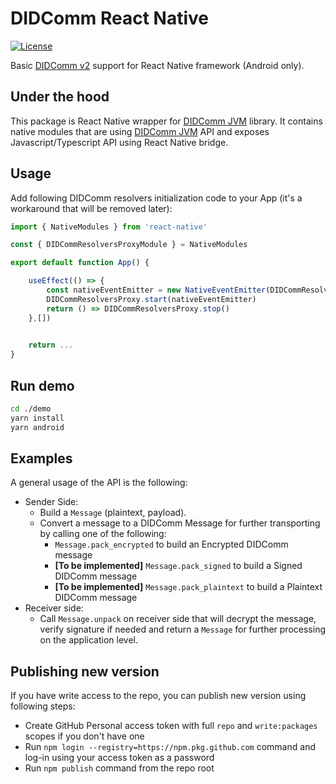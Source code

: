 # DIDComm React Native

[![License](https://img.shields.io/badge/License-Apache%202.0-blue.svg)](https://opensource.org/licenses/Apache-2.0)

Basic [DIDComm v2](https://identity.foundation/didcomm-messaging/spec) support for React Native framework (Android only).

## Under the hood

This package is React Native wrapper for [DIDComm JVM](https://github.com/sicpa-dlab/didcomm-jvm) library. 
It contains native modules that are using [DIDComm JVM](https://github.com/sicpa-dlab/didcomm-jvm) API and exposes Javascript/Typescript API using React Native bridge.

## Usage

Add following DIDComm resolvers initialization code to your App (it's a workaround that will be removed later):

```typescript
import { NativeModules } from 'react-native'

const { DIDCommResolversProxyModule } = NativeModules

export default function App() {

    useEffect(() => {
        const nativeEventEmitter = new NativeEventEmitter(DIDCommResolversProxyModule)
        DIDCommResolversProxy.start(nativeEventEmitter)
        return () => DIDCommResolversProxy.stop()
    },[])
    

    return ...
}
```

## Run demo

```sh
cd ./demo
yarn install
yarn android
```

## Examples

A general usage of the API is the following:

- Sender Side:
    - Build a `Message` (plaintext, payload).
    - Convert a message to a DIDComm Message for further transporting by calling one of the following:
        - `Message.pack_encrypted` to build an Encrypted DIDComm message
        - **[To be implemented]** `Message.pack_signed` to build a Signed DIDComm message
        - **[To be implemented]** `Message.pack_plaintext` to build a Plaintext DIDComm message
- Receiver side:
    - Call `Message.unpack` on receiver side that will decrypt the message, verify signature if needed
      and return a `Message` for further processing on the application level.


## Publishing new version

If you have write access to the repo, you can publish new version using following steps:
- Create GitHub Personal access token with full `repo` and `write:packages` scopes if you don't have one
- Run `npm login --registry=https://npm.pkg.github.com` command and log-in using your access token as a password
- Run `npm publish` command from the repo root